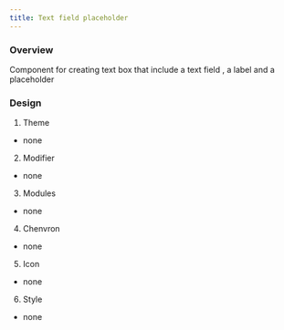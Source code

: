 ```yaml
---
title: Text field placeholder
---
```


### Overview
Component for creating text box that include a text field , a label and a placeholder

### Design
1. Theme
 * none
2. Modifier
 * none
3. Modules
 * none
4. Chenvron
 * none
5. Icon
 * none
6. Style
 * none 
